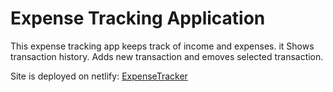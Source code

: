 # Expense Tracking Application

This expense tracking app keeps track of income and expenses. it Shows transaction history. Adds new transaction and emoves selected transaction. 

Site is deployed on netlify: [ExpenseTracker](https://simplee-expense-tracker.netlify.app/)

